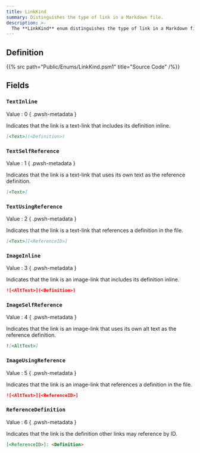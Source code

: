 ```yaml
---
title: LinkKind
summary: Distinguishes the type of link in a Markdown file.
description: >-
  The **LinkKind** enum distinguishes the type of link in a Markdown file.
---
```


## Definition

{{% src path="Public/Enums/LinkKind.psm1" title="Source Code" /%}}

## Fields

### `TextInline`

Value
: 0
{ .pwsh-metadata }

Indicates that the link is a text-link that includes its definition inline.

```markdown
[<Text>](<Definition>)
```

### `TextSelfReference`

Value
: 1
{ .pwsh-metadata }

Indicates that the link is a text-link that uses its own text as the reference definition.

```markdown
[<Text>]
```

### `TextUsingReference`

Value
: 2
{ .pwsh-metadata }

Indicates that the link is a text-link that references a definition in the file.

```markdown
[<Text>][<ReferenceID>]
```

### `ImageInline`

Value
: 3
{ .pwsh-metadata }

Indicates that the link is an image-link that includes its definition inline.

```markdown
![<AltText>](<Definition>)
```

### `ImageSelfReference`

Value
: 4
{ .pwsh-metadata }

Indicates that the link is an image-link that uses its own alt text as the reference definition.

```markdown
![<AltText>]
```

### `ImageUsingReference`

Value
: 5
{ .pwsh-metadata }

Indicates that the link is an image-link that references a definition in the file.

```markdown
![<AltText>][<ReferenceID>]
```

### `ReferenceDefinition`

Value
: 6
{ .pwsh-metadata }

Indicates that the link is the definition other links may reference by ID.

```markdown
[<ReferenceID>]: <Definition>
```
